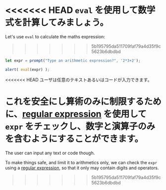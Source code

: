 <<<<<<< HEAD
`eval` を使用して数学式を計算してみましょう。
=======
Let's use `eval` to calculate the maths expression:
>>>>>>> 5b195795da511709faf79a4d35f9c5623b6dbdbd

```js demo run
let expr = prompt("Type an arithmetic expression?", '2*3+2');

alert( eval(expr) );
```

<<<<<<< HEAD
ユーザは任意のテキストあるいはコードが入力できます。

これを安全にし算術のみに制限するために、[regular expression](info:regular-expressions) を使用して `expr` をチェックし、数字と演算子のみを含むようにすることができます。
=======
The user can input any text or code though.

To make things safe, and limit it to arithmetics only, we can check the `expr` using a [regular expression](info:regular-expressions), so that it only may contain digits and operators.
>>>>>>> 5b195795da511709faf79a4d35f9c5623b6dbdbd
